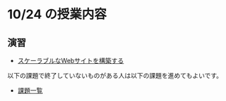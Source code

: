 # 10/24 の授業内容
## 演習
* [スケーラブルなWebサイトを構築する](../課題/16.スケーラブルなWebサイトを構築する.md)  

以下の課題で終了していないものがある人は以下の課題を進めてもよいです。
* [課題一覧](https://github.com/cupperservice/HJ-2023#%E8%AA%B2%E9%A1%8C%E4%B8%80%E8%A6%A7)
